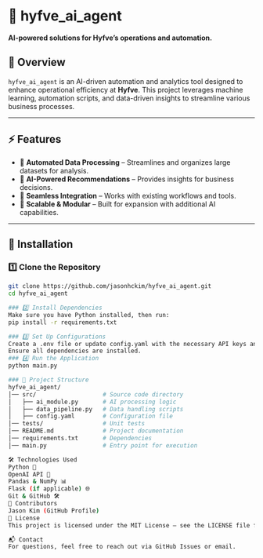 # 📌 hyfve_ai_agent
**AI-powered solutions for Hyfve’s operations and automation.**

## 📖 Overview
`hyfve_ai_agent` is an AI-driven automation and analytics tool designed to enhance operational efficiency at **Hyfve**. This project leverages machine learning, automation scripts, and data-driven insights to streamline various business processes.

---

## ⚡ Features
- 🔹 **Automated Data Processing** – Streamlines and organizes large datasets for analysis.  
- 🔹 **AI-Powered Recommendations** – Provides insights for business decisions.  
- 🔹 **Seamless Integration** – Works with existing workflows and tools.  
- 🔹 **Scalable & Modular** – Built for expansion with additional AI capabilities.  

---

## 🚀 Installation

### 1️⃣ Clone the Repository
```sh
git clone https://github.com/jasonhckim/hyfve_ai_agent.git
cd hyfve_ai_agent

### 2️⃣ Install Dependencies
Make sure you have Python installed, then run:
pip install -r requirements.txt

### 3️⃣ Set Up Configurations
Create a .env file or update config.yaml with the necessary API keys and credentials.
Ensure all dependencies are installed.
### 4️⃣ Run the Application
python main.py

### 📂 Project Structure
hyfve_ai_agent/
│── src/                   # Source code directory
│   ├── ai_module.py       # AI processing logic
│   ├── data_pipeline.py   # Data handling scripts
│   ├── config.yaml        # Configuration file
│── tests/                 # Unit tests
│── README.md              # Project documentation
│── requirements.txt       # Dependencies
│── main.py                # Entry point for execution

🛠 Technologies Used
Python 🐍
OpenAI API 🤖
Pandas & NumPy 📊
Flask (if applicable) 🌐
Git & GitHub 🛠
👥 Contributors
Jason Kim (GitHub Profile)
📜 License
This project is licensed under the MIT License – see the LICENSE file for details.

📬 Contact
For questions, feel free to reach out via GitHub Issues or email.
